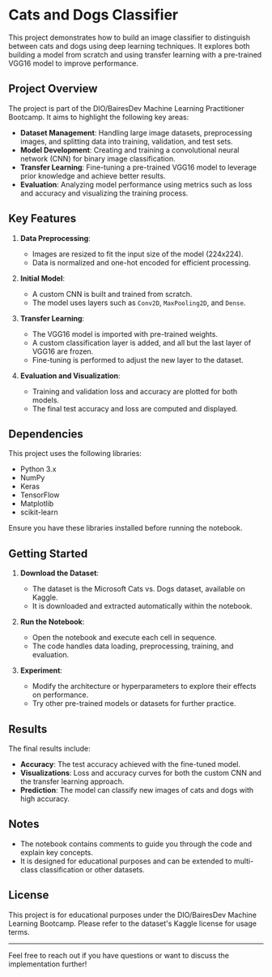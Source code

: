 # Cats and Dogs Classifier

This project demonstrates how to build an image classifier to distinguish between cats and dogs using deep learning techniques. It explores both building a model from scratch and using transfer learning with a pre-trained VGG16 model to improve performance.

## Project Overview

The project is part of the DIO/BairesDev Machine Learning Practitioner Bootcamp. It aims to highlight the following key areas:

- **Dataset Management**: Handling large image datasets, preprocessing images, and splitting data into training, validation, and test sets.
- **Model Development**: Creating and training a convolutional neural network (CNN) for binary image classification.
- **Transfer Learning**: Fine-tuning a pre-trained VGG16 model to leverage prior knowledge and achieve better results.
- **Evaluation**: Analyzing model performance using metrics such as loss and accuracy and visualizing the training process.

## Key Features

1. **Data Preprocessing**:
   - Images are resized to fit the input size of the model (224x224).
   - Data is normalized and one-hot encoded for efficient processing.

2. **Initial Model**:
   - A custom CNN is built and trained from scratch.
   - The model uses layers such as `Conv2D`, `MaxPooling2D`, and `Dense`.

3. **Transfer Learning**:
   - The VGG16 model is imported with pre-trained weights.
   - A custom classification layer is added, and all but the last layer of VGG16 are frozen.
   - Fine-tuning is performed to adjust the new layer to the dataset.

4. **Evaluation and Visualization**:
   - Training and validation loss and accuracy are plotted for both models.
   - The final test accuracy and loss are computed and displayed.

## Dependencies

This project uses the following libraries:

- Python 3.x
- NumPy
- Keras
- TensorFlow
- Matplotlib
- scikit-learn

Ensure you have these libraries installed before running the notebook.

## Getting Started

1. **Download the Dataset**:
   - The dataset is the Microsoft Cats vs. Dogs dataset, available on Kaggle.
   - It is downloaded and extracted automatically within the notebook.

2. **Run the Notebook**:
   - Open the notebook and execute each cell in sequence.
   - The code handles data loading, preprocessing, training, and evaluation.

3. **Experiment**:
   - Modify the architecture or hyperparameters to explore their effects on performance.
   - Try other pre-trained models or datasets for further practice.

## Results

The final results include:

- **Accuracy**: The test accuracy achieved with the fine-tuned model.
- **Visualizations**: Loss and accuracy curves for both the custom CNN and the transfer learning approach.
- **Prediction**: The model can classify new images of cats and dogs with high accuracy.

## Notes

- The notebook contains comments to guide you through the code and explain key concepts.
- It is designed for educational purposes and can be extended to multi-class classification or other datasets.

## License

This project is for educational purposes under the DIO/BairesDev Machine Learning Bootcamp. Please refer to the dataset's Kaggle license for usage terms.

---

Feel free to reach out if you have questions or want to discuss the implementation further!

